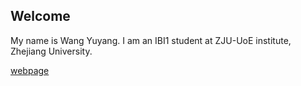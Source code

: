 ## Welcome 

My name is Wang Yuyang. 
I am an IBI1 student at ZJU-UoE institute, Zhejiang University.

[webpage](https://c.zju.edu.cn/) 
